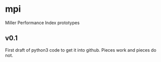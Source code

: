# mpi
Miller Performance Index prototypes

## v0.1
First draft of python3 code to get it into github. Pieces work and pieces do not.
